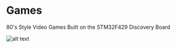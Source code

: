 # Games
80's Style Video Games Built on the STM32F429 Discovery Board


![alt text](https://raw.githubusercontent.com/danaolcott/Games/master/Source/images/20171121_094426.jpg)

